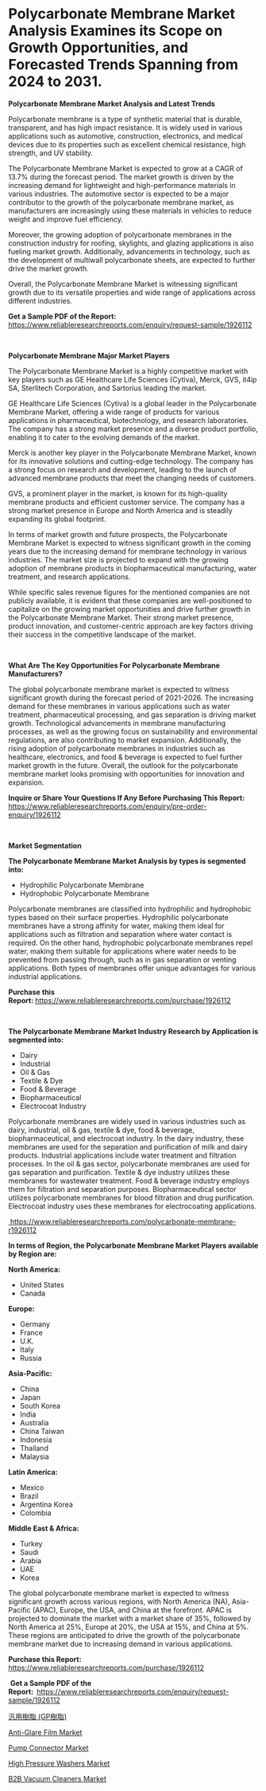 <p><h1>Polycarbonate Membrane Market Analysis Examines its Scope on Growth Opportunities, and Forecasted Trends Spanning from 2024 to 2031.</h1></p><p><strong>Polycarbonate Membrane Market Analysis and Latest Trends</strong></p>
<p><p>Polycarbonate membrane is a type of synthetic material that is durable, transparent, and has high impact resistance. It is widely used in various applications such as automotive, construction, electronics, and medical devices due to its properties such as excellent chemical resistance, high strength, and UV stability.</p><p>The Polycarbonate Membrane Market is expected to grow at a CAGR of 13.7% during the forecast period. The market growth is driven by the increasing demand for lightweight and high-performance materials in various industries. The automotive sector is expected to be a major contributor to the growth of the polycarbonate membrane market, as manufacturers are increasingly using these materials in vehicles to reduce weight and improve fuel efficiency.</p><p>Moreover, the growing adoption of polycarbonate membranes in the construction industry for roofing, skylights, and glazing applications is also fueling market growth. Additionally, advancements in technology, such as the development of multiwall polycarbonate sheets, are expected to further drive the market growth.</p><p>Overall, the Polycarbonate Membrane Market is witnessing significant growth due to its versatile properties and wide range of applications across different industries.</p></p>
<p><strong>Get a Sample PDF of the Report:&nbsp;</strong> <a href="https://www.reliableresearchreports.com/enquiry/request-sample/1926112">https://www.reliableresearchreports.com/enquiry/request-sample/1926112</a></p>
<p>&nbsp;</p>
<p><strong>Polycarbonate Membrane Major Market Players</strong></p>
<p><p>The Polycarbonate Membrane Market is a highly competitive market with key players such as GE Healthcare Life Sciences (Cytiva), Merck, GVS, it4ip SA, Sterlitech Corporation, and Sartorius leading the market.</p><p>GE Healthcare Life Sciences (Cytiva) is a global leader in the Polycarbonate Membrane Market, offering a wide range of products for various applications in pharmaceutical, biotechnology, and research laboratories. The company has a strong market presence and a diverse product portfolio, enabling it to cater to the evolving demands of the market.</p><p>Merck is another key player in the Polycarbonate Membrane Market, known for its innovative solutions and cutting-edge technology. The company has a strong focus on research and development, leading to the launch of advanced membrane products that meet the changing needs of customers.</p><p>GVS, a prominent player in the market, is known for its high-quality membrane products and efficient customer service. The company has a strong market presence in Europe and North America and is steadily expanding its global footprint.</p><p>In terms of market growth and future prospects, the Polycarbonate Membrane Market is expected to witness significant growth in the coming years due to the increasing demand for membrane technology in various industries. The market size is projected to expand with the growing adoption of membrane products in biopharmaceutical manufacturing, water treatment, and research applications.</p><p>While specific sales revenue figures for the mentioned companies are not publicly available, it is evident that these companies are well-positioned to capitalize on the growing market opportunities and drive further growth in the Polycarbonate Membrane Market. Their strong market presence, product innovation, and customer-centric approach are key factors driving their success in the competitive landscape of the market.</p></p>
<p>&nbsp;</p>
<p><strong>What Are The Key Opportunities For Polycarbonate Membrane Manufacturers?</strong></p>
<p><p>The global polycarbonate membrane market is expected to witness significant growth during the forecast period of 2021-2026. The increasing demand for these membranes in various applications such as water treatment, pharmaceutical processing, and gas separation is driving market growth. Technological advancements in membrane manufacturing processes, as well as the growing focus on sustainability and environmental regulations, are also contributing to market expansion. Additionally, the rising adoption of polycarbonate membranes in industries such as healthcare, electronics, and food & beverage is expected to fuel further market growth in the future. Overall, the outlook for the polycarbonate membrane market looks promising with opportunities for innovation and expansion.</p></p>
<p><strong>Inquire or Share Your Questions If Any Before Purchasing This Report:</strong> <a href="https://www.reliableresearchreports.com/enquiry/pre-order-enquiry/1926112">https://www.reliableresearchreports.com/enquiry/pre-order-enquiry/1926112</a></p>
<p>&nbsp;</p>
<p><strong>Market Segmentation</strong></p>
<p><strong>The Polycarbonate Membrane Market Analysis by types is segmented into:</strong></p>
<p><ul><li>Hydrophilic Polycarbonate Membrane</li><li>Hydrophobic Polycarbonate Membrane</li></ul></p>
<p><p>Polycarbonate membranes are classified into hydrophilic and hydrophobic types based on their surface properties. Hydrophilic polycarbonate membranes have a strong affinity for water, making them ideal for applications such as filtration and separation where water contact is required. On the other hand, hydrophobic polycarbonate membranes repel water, making them suitable for applications where water needs to be prevented from passing through, such as in gas separation or venting applications. Both types of membranes offer unique advantages for various industrial applications.</p></p>
<p><strong>Purchase this Report:&nbsp;</strong><a href="https://www.reliableresearchreports.com/purchase/1926112">https://www.reliableresearchreports.com/purchase/1926112</a></p>
<p>&nbsp;</p>
<p><strong>The Polycarbonate Membrane Market Industry Research by Application is segmented into:</strong></p>
<p><ul><li>Dairy</li><li>Industrial</li><li>Oil & Gas</li><li>Textile & Dye</li><li>Food & Beverage</li><li>Biopharmaceutical</li><li>Electrocoat Industry</li></ul></p>
<p><p>Polycarbonate membranes are widely used in various industries such as dairy, industrial, oil & gas, textile & dye, food & beverage, biopharmaceutical, and electrocoat industry. In the dairy industry, these membranes are used for the separation and purification of milk and dairy products. Industrial applications include water treatment and filtration processes. In the oil & gas sector, polycarbonate membranes are used for gas separation and purification. Textile & dye industry utilizes these membranes for wastewater treatment. Food & beverage industry employs them for filtration and separation purposes. Biopharmaceutical sector utilizes polycarbonate membranes for blood filtration and drug purification. Electrocoat industry uses these membranes for electrocoating applications.</p></p>
<p><a href="https://www.reliableresearchreports.com/polycarbonate-membrane-r1926112">&nbsp;https://www.reliableresearchreports.com/polycarbonate-membrane-r1926112</a></p>
<p><strong>In terms of Region, the Polycarbonate Membrane Market Players available by Region are:</strong></p>
<p>
    <p> <strong> North America: </strong>
        <ul>
            <li>United States</li>
            <li>Canada</li>
        </ul>
        </p> 
    <p> <strong> Europe: </strong>
        <ul>
            <li>Germany</li>
            <li>France</li>
            <li>U.K.</li>
            <li>Italy</li>
            <li>Russia</li>
        </ul>
        </p> 
    <p> <strong> Asia-Pacific: </strong>
        <ul>
            <li>China</li>
            <li>Japan</li>
            <li>South Korea</li>
            <li>India</li>
            <li>Australia</li>
            <li>China Taiwan</li>
            <li>Indonesia</li>
            <li>Thailand</li>
            <li>Malaysia</li>
        </ul>
        </p> 
    <p> <strong> Latin America: </strong>
        <ul>
            <li>Mexico</li>
            <li>Brazil</li>
            <li>Argentina Korea</li>
            <li>Colombia</li>
        </ul>
        </p> 
    <p> <strong> Middle East & Africa: </strong>
        <ul>
            <li>Turkey</li>
            <li>Saudi</li>
            <li>Arabia</li>
            <li>UAE</li>
            <li>Korea</li>
        </ul>
    </p>
    </p>
<p><p>The global polycarbonate membrane market is expected to witness significant growth across various regions, with North America (NA), Asia-Pacific (APAC), Europe, the USA, and China at the forefront. APAC is projected to dominate the market with a market share of 35%, followed by North America at 25%, Europe at 20%, the USA at 15%, and China at 5%. These regions are anticipated to drive the growth of the polycarbonate membrane market due to increasing demand in various applications.</p></p>
<p><strong>Purchase this Report: </strong><a href="https://www.reliableresearchreports.com/purchase/1926112">https://www.reliableresearchreports.com/purchase/1926112</a></p>
<p>&nbsp;<strong>Get a Sample PDF of the Report:&nbsp;&nbsp;</strong><a href="https://www.reliableresearchreports.com/enquiry/request-sample/1926112">https://www.reliableresearchreports.com/enquiry/request-sample/1926112</a></p>
<p><strong></strong></p>
<p><p><a href="https://github.com/qwpelcjko9242629/Market-Research-Report-List-2/blob/main/9503435115991.md">汎用樹脂 (GP樹脂)</a></p><p><a href="https://www.linkedin.com/pulse/anti-glare-film-market-exploring-share-trends-future-growth-qlwie">Anti-Glare Film Market</a></p><p><a href="https://www.linkedin.com/pulse/pump-connector-market-furnishes-information-share-trends-sxqae">Pump Connector Market</a></p><p><a href="https://github.com/Gilanghao0/Market-Research-Report-List-1/blob/main/high-pressure-washers-market.md">High Pressure Washers Market</a></p><p><a href="https://github.com/YashRP12/Market-Research-Report-List-5/blob/main/b2b-vacuum-cleaners-market.md">B2B Vacuum Cleaners Market</a></p></p>